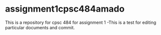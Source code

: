 # assignment1cpsc484amado
This is a repository for cpsc 484 for assignment 1
-This is a test for editing particular documents and commit.
